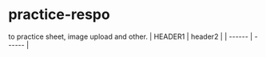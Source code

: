 # practice-respo
to practice sheet, image upload and other.
| HEADER1 | header2 |
| ------ | ------ |
